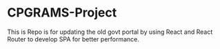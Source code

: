 # CPGRAMS-Project
This is Repo is for updating the old govt portal by using React and React Router to develop SPA for better performance.
